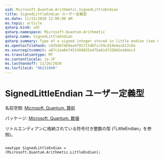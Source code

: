 ```yaml
---
uid: Microsoft.Quantum.Arithmetic.SignedLittleEndian
title: SignedLittleEndian ユーザー定義型
ms.date: 11/25/2020 12:00:00 AM
ms.topic: article
qsharp.kind: udt
qsharp.namespace: Microsoft.Quantum.Arithmetic
qsharp.name: SignedLittleEndian
qsharp.summary: Type of a signed integer stored in little endian (see LittleEndian).
ms.openlocfilehash: cd35dbf4b9aa4701721d6fcc59cd19e4acb13c8a
ms.sourcegitcommit: a87c1aa8e7453360025e47ba614f25b02ea84ec3
ms.translationtype: MT
ms.contentlocale: ja-JP
ms.lasthandoff: 11/26/2020
ms.locfileid: "96221940"
---
```

# <a name="signedlittleendian-user-defined-type"></a>SignedLittleEndian ユーザー定義型

名前空間: [Microsoft. Quantum. 算術](xref:Microsoft.Quantum.Arithmetic)

パッケージ: [Microsoft. Quantum. 数値](https://nuget.org/packages/Microsoft.Quantum.Numerics)


リトルエンディアンに格納されている符号付き整数の型 (「LittleEndian」を参照)。

```qsharp

newtype SignedLittleEndian = (Microsoft.Quantum.Arithmetic.LittleEndian);
```

